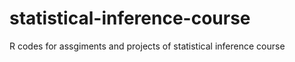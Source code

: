 # statistical-inference-course
R codes for assgiments and projects of statistical inference course  
